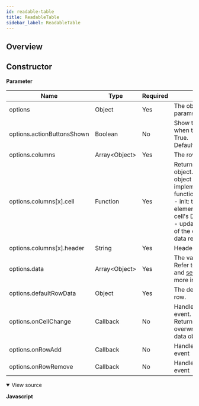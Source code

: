 ```yaml
---
id: readable-table
title: ReadableTable
sidebar_label: ReadableTable
---
```


## Overview

## Constructor

**Parameter**

| Name                       | Type                            | Required | Description                                                                                                                                                                                                                                |
| -------------------------- | ------------------------------- | -------- | ------------------------------------------------------------------------------------------------------------------------------------------------------------------------------------------------------------------------------------------ |
| options                    | Object                          | Yes      | The object contains the params of constructor.                                                                                                                                                                                             |
| options.actionButtonsShown | Boolean                         | No       | Show the action buttons when this parameter is True. <br>Default: True                                                                                                                                                               |
| options.columns            | Array&lt;Object&gt; | Yes      | The row template.                                                                                                                                                                                                                          |
| options.columns[x].cell    | Function                        | Yes      | Returns cell template object. Cell template object must implement init and update functions <br> - init: to return DOM element for initializing cell's DOM <br> - update: to update DOM of the cell based on the data returned |
| options.columns[x].header  | String                          | Yes      | Header of column.                                                                                                                                                                                                                          |
| options.data               | Array&lt;Object&gt; | Yes      | The value of table. <br> Refer to the [getValue()](#getvalue) and [setValue(value)](#setvaluevalue) for more information                                                                                                             |
| options.defaultRowData     | Object                          | Yes      | The default value of new row.                                                                                                                                                                                                              |
| options.onCellChange       | Callback                        | No       | Handler for cell change event. <br>Return row data object to overwrite default row data object.                                                                                                                                      |
| options.onRowAdd           | Callback                        | No       | Handler for row add event                                                                                                                                                                                                                  |
| options.onRowRemove        | Callback                        | No       | Handler for row remove event                                                                                                                                                                                                               |

<details class="tab-container" open> <Summary>View source</Summary>

**Javascript**
```

```
</details>